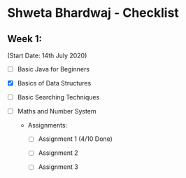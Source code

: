 # Shweta Bhardwaj - Checklist

## Week 1:
(Start Date: 14th July 2020)
- [ ] Basic Java for Beginners
- [x] Basics of Data Structures
- [ ] Basic Searching Techniques
- [ ] Maths and Number System

  * Assignments:
    - [ ] Assignment 1 (4/10 Done)
    - [ ] Assignment 2
    - [ ] Assignment 3

   
